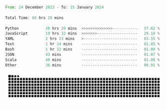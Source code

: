 <!--START_SECTION:waka-->

```rust
From: 24 December 2023 - To: 15 January 2024

Total Time: 66 hrs 28 mins

Python            38 hrs 39 mins  >>>>>>>>>>>>>>-----------   57.62 %
JavaScript        19 hrs 32 mins  >>>>>>>------------------   29.14 %
YAML              2 hrs 23 mins   >------------------------   03.55 %
Text              1 hr 14 mins    -------------------------   01.85 %
Bash              1 hr 12 mins    -------------------------   01.80 %
JSON              43 mins         -------------------------   01.07 %
Scala             40 mins         -------------------------   01.00 %
Other             36 mins         -------------------------   00.91 %
```

<!--END_SECTION:waka-->


<picture>
  <source media="(prefers-color-scheme: dark)" srcset="https://raw.githubusercontent.com/jeerawut97/jeerawut97/output/github-contribution-grid-snake.svg">
  <img alt="github contribution grid snake animation" src="https://raw.githubusercontent.com/jeerawut97/jeerawut97/output/github-contribution-grid-snake.svg">
</picture>
